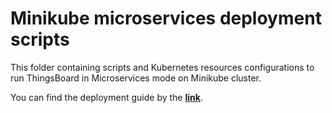# Minikube microservices deployment scripts

This folder containing scripts and Kubernetes resources configurations to run ThingsBoard in Microservices mode on Minikube cluster.

You can find the deployment guide by the [**link**](https://thingsboard.io/docs/user-guide/install/pe/cluster/minikube-cluster-setup/).
